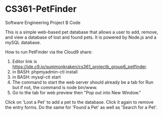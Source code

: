 # CS361-PetFinder
Software Engineering Project B Code

This is a simple web-based pet database that allows a user to add, remove, and view a database of lost and found pets.
It is powered by Node.js and a mySQL database.

How to run PetFinder via the Cloud9 share:
1.  Editor link is https://ide.c9.io/summonkraken/cs361_projectb_group6_petfinder.
2.  in BASH: phpmyadmin-ctl install
3.  in BASH: mysql-ctl start
4.  The command to start the web server should already be a tab for Run but if not, the command is node bin/www.
5.  Go to the tab for web preview then "Pop out into New Window." 

Click on 'Lost a Pet' to add a pet to the database.  Click it again to remove the entry forms.
Do the same for 'Found a Pet' as well as 'Search for a Pet'.